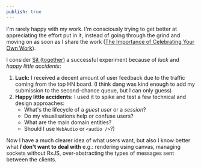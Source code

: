 ```yaml
---
publish: true
---
```


I'm rarely happy with my work. I'm consciously trying to get better at appreciating the effort put in it, instead of going through the grind and moving on as soon as I share the work ([The Importance of Celebrating Your Own Work](<../The Importance of Celebrating Your Own Work>)).

I consider [Sit (together)](https://nothing-together.sonnet.io) a successful experiment because of *luck* and *happy little accidents*:

1. **Luck:** I received a decent amount of user feedback due to the traffic coming from the top HN board. (I think dang was kind enough to add my submission to the second-chance queue, but I can only guess)
2. **Happy little accidents:** I used it to spike and test a few technical and design approaches:
	- What's the lifecycle of a *guest user* or a *session*?
	- Do my visualisations help or confuse users? 
	- What are the main domain entities? 
	- Should I use `WebAudio` or `<audio />`?)

Now I have a much clearer idea of what users want, but also I know better what ***I* don't want to deal with** e.g.: rendering using canvas, managing sockets without RxJS, over-abstracting the types of messages sent between the clients.
